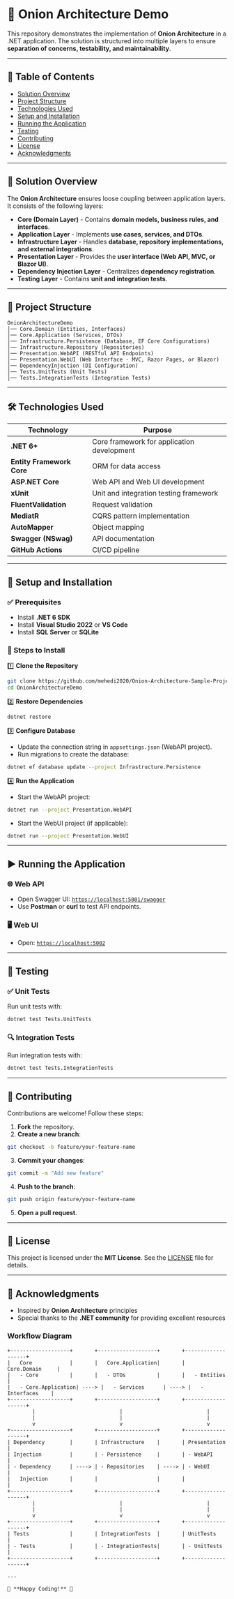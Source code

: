 # 📌 Onion Architecture Demo

This repository demonstrates the implementation of **Onion Architecture** in a .NET application. The solution is structured into multiple layers to ensure **separation of concerns, testability, and maintainability**.

---

## 📜 Table of Contents

- [Solution Overview](#solution-overview)
- [Project Structure](#project-structure)
- [Technologies Used](#technologies-used)
- [Setup and Installation](#setup-and-installation)
- [Running the Application](#running-the-application)
- [Testing](#testing)
- [Contributing](#contributing)
- [License](#license)
- [Acknowledgments](#acknowledgments)

---

## 🎯 Solution Overview

The **Onion Architecture** ensures loose coupling between application layers. It consists of the following layers:

- **Core (Domain Layer)** - Contains **domain models, business rules, and interfaces**.
- **Application Layer** - Implements **use cases, services, and DTOs**.
- **Infrastructure Layer** - Handles **database, repository implementations, and external integrations**.
- **Presentation Layer** - Provides the **user interface (Web API, MVC, or Blazor UI)**.
- **Dependency Injection Layer** - Centralizes **dependency registration**.
- **Testing Layer** - Contains **unit and integration tests**.

---

## 📂 Project Structure

```
OnionArchitectureDemo
│── Core.Domain (Entities, Interfaces)
│── Core.Application (Services, DTOs)
│── Infrastructure.Persistence (Database, EF Core Configurations)
│── Infrastructure.Repository (Repositories)
│── Presentation.WebAPI (RESTful API Endpoints)
│── Presentation.WebUI (Web Interface - MVC, Razor Pages, or Blazor)
│── DependencyInjection (DI Configuration)
│── Tests.UnitTests (Unit Tests)
│── Tests.IntegrationTests (Integration Tests)
```

---

## 🛠 Technologies Used

| Technology | Purpose |
|------------|---------|
| **.NET 6+** | Core framework for application development |
| **Entity Framework Core** | ORM for data access |
| **ASP.NET Core** | Web API and Web UI development |
| **xUnit** | Unit and integration testing framework |
| **FluentValidation** | Request validation |
| **MediatR** | CQRS pattern implementation |
| **AutoMapper** | Object mapping |
| **Swagger (NSwag)** | API documentation |
| **GitHub Actions** | CI/CD pipeline |

---

## 🚀 Setup and Installation

### ✅ Prerequisites

- Install **.NET 6 SDK**
- Install **Visual Studio 2022** or **VS Code**
- Install **SQL Server** or **SQLite**

### 🔧 Steps to Install

1️⃣ **Clone the Repository**
```sh
git clone https://github.com/mehedi2020/Onion-Architecture-Sample-Project.git
cd OnionArchitectureDemo
```

2️⃣ **Restore Dependencies**
```sh
dotnet restore
```

3️⃣ **Configure Database**
- Update the connection string in `appsettings.json` (WebAPI project).
- Run migrations to create the database:
```sh
dotnet ef database update --project Infrastructure.Persistence
```

4️⃣ **Run the Application**

- Start the WebAPI project:
```sh
dotnet run --project Presentation.WebAPI
```
- Start the WebUI project (if applicable):
```sh
dotnet run --project Presentation.WebUI
```

---

## ▶ Running the Application

### 🌐 Web API
- Open Swagger UI: [`https://localhost:5001/swagger`](https://localhost:5001/swagger)
- Use **Postman** or **curl** to test API endpoints.

### 🖥 Web UI
- Open: [`https://localhost:5002`](https://localhost:5002)

---

## 🧪 Testing

### ✅ Unit Tests
Run unit tests with:
```sh
dotnet test Tests.UnitTests
```

### 🔍 Integration Tests
Run integration tests with:
```sh
dotnet test Tests.IntegrationTests
```

---

## 🤝 Contributing

Contributions are welcome! Follow these steps:

1. **Fork** the repository.
2. **Create a new branch**:
```sh
git checkout -b feature/your-feature-name
```
3. **Commit your changes**:
```sh
git commit -m "Add new feature"
```
4. **Push to the branch**:
```sh
git push origin feature/your-feature-name
```
5. **Open a pull request**.

---

## 📜 License

This project is licensed under the **MIT License**. See the [LICENSE](LICENSE) file for details.

---

## 🙏 Acknowledgments

- Inspired by **Onion Architecture** principles
- Special thanks to the **.NET community** for providing excellent resources

### Workflow Diagram

```plaintext
+-------------------+       +-------------------+       +-------------------+
|   Core            |       |   Core.Application|       |   Core.Domain     |
|   - Core          |       |   - DTOs          |       |   - Entities      |
|   - Core.Application| ----> |   - Services      | ----> |   - Interfaces    |
+-------------------+       +-------------------+       +-------------------+
        |                           |                           |
        |                           |                           |
        v                           v                           v
+-------------------+       +-------------------+       +-------------------+
| Dependency        |       | Infrastructure    |       | Presentation      |
| Injection         |       | - Persistence     |       | - WebAPI          |
| - Dependency      | ----> | - Repositories    | ----> | - WebUI           |
|   Injection       |       |                   |       |                   |
+-------------------+       +-------------------+       +-------------------+
        |                           |                           |
        |                           |                           |
        v                           v                           v
+-------------------+       +-------------------+       +-------------------+
| Tests             |       | IntegrationTests  |       | UnitTests         |
| - Tests           |       | - IntegrationTests|       | - UnitTests       |
+-------------------+       +-------------------+       +-------------------+

---

🚀 **Happy Coding!** 🎉
